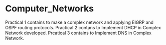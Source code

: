 # Computer_Networks
Practical 1 contains to make a complex network and applying EIGRP and OSPF routing protocols.
Practical 2 contans to Implement DHCP in Complex Network developed.
Prcatical 3 contains to Implement DNS in Complex Network.
